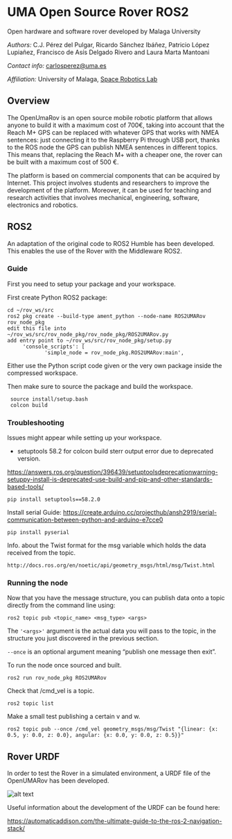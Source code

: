 # UMA Open Source Rover ROS2
Open hardware and software rover developed by Malaga University

*Authors:* C.J. Pérez del Pulgar, Ricardo Sánchez Ibáñez, Patricio López Lupiañez, Francisco de Asís Delgado Rivero and Laura Marta Mantoani

*Contact info:* carlosperez@uma.es

*Affiliation:* University of Malaga, [Space Robotics Lab](https://www.uma.es/robotics-and-mechatronics/info/107542/robotica-espacial/)


## Overview
The OpenUmaRov is an open source mobile robotic platform that allows anyone to build it with a maximum cost of 700€, taking into account that the Reach M+ GPS can be replaced with whatever GPS that works with NMEA sentences: just connecting it to the Raspberry Pi through USB port, thanks to the ROS node the GPS can publish NMEA sentences in different topics. This means that, replacing the Reach M+ with a cheaper one, the rover can be built with a maximum cost of 500 €. 

The platform is based on commercial components that can be acquired by Internet. This project involves students and researchers to improve the development of the platform. Moreover, it can be used for teaching and research activities that involves mechanical, engineering, software, electronics and robotics.

## ROS2 

An adaptation of the original code to ROS2 Humble has been developed. This enables the use of the Rover with the Middleware ROS2. 

### Guide

First you need to setup your package and your workspace.

First create Python ROS2 package:
```
cd ~/rov_ws/src        
ros2 pkg create --build-type ament_python --node-name ROS2UMARov rov_node_pkg
edit this file into ~/rov_ws/src/rov_node_pkg/rov_node_pkg/ROS2UMARov.py
add entry point to ~/rov_ws/src/rov_node_pkg/setup.py
     'console_scripts': [
            'simple_node = rov_node_pkg.ROS2UMARov:main',
```
Either use the Python script code given or the very own package inside the compressed workspace.

Then make sure to source the package and build the workspace.
```
 source install/setup.bash
 colcon build
```

### Troubleshooting

Issues might appear while setting up your workspace.

- setuptools 58.2 for colcon build sterr output error due to deprecated version.

https://answers.ros.org/question/396439/setuptoolsdeprecationwarning-setuppy-install-is-deprecated-use-build-and-pip-and-other-standards-based-tools/

```pip install setuptools==58.2.0```

Install serial
Guide: https://create.arduino.cc/projecthub/ansh2919/serial-communication-between-python-and-arduino-e7cce0

```pip install pyserial```

Info. about the Twist format for the msg variable which holds the data received from the topic.

```http://docs.ros.org/en/noetic/api/geometry_msgs/html/msg/Twist.html```

### Running the node

Now that you have the message structure, you can publish data onto a topic directly from the command line using:

```ros2 topic pub <topic_name> <msg_type> <args>```

The ```'<args>'``` argument is the actual data you will pass to the topic, in the structure you just discovered in the previous section.

```--once``` is an optional argument meaning “publish one message then exit”.

To run the node once sourced and built.

```ros2 run rov_node_pkg ROS2UMARov```

Check that /cmd_vel is a topic.

```ros2 topic list```

Make a small test publishing a certain v and w.

```ros2 topic pub --once /cmd_vel geometry_msgs/msg/Twist "{linear: {x: 0.5, y: 0.0, z: 0.0}, angular: {x: 0.0, y: 0.0, z: 0.5}}"```

## Rover URDF

In order to test the Rover in a simulated environment, a URDF file of the OpenUMARov has been developed.

![alt text](https://github.com/spaceuma/OPEN-UMA-Rover/blob/ROS2/rover_urdf.png?raw=true)

Useful information about the development of the URDF can be found here:

https://automaticaddison.com/the-ultimate-guide-to-the-ros-2-navigation-stack/
